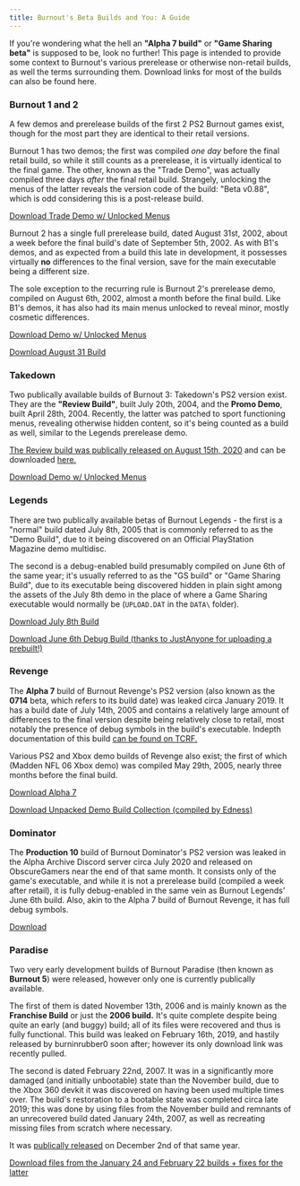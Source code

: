 ```yaml
---
title: Burnout's Beta Builds and You: A Guide
---
```


If you're wondering what the hell an **"Alpha 7 build"** or **"Game Sharing beta"** is supposed to be, look no further! This page is intended to provide some context to Burnout's various prerelease or otherwise non-retail builds, as well the terms surrounding them. Download links for most of the builds can also be found here.

### **Burnout 1 and 2**

A few demos and prerelease builds of the first 2 PS2 Burnout games exist, though for the most part they are identical to their retail versions. 

Burnout 1 has two demos; the first was compiled *one day* before the final retail build, so while it still counts as a prerelease, it is virtually identical to the final game. The other, known as the "Trade Demo", was actually compiled three days *after* the final retail build. Strangely, unlocking the menus of the latter reveals the version code of the build: "Beta v0.88", which is odd considering this is a post-release build.

[Download Trade Demo w/ Unlocked Menus](https://mega.nz/file/v3RiRLJb#NXhvRC5uyIiTbdhtNFbnFrBg2ABRCXJ2LndVv69JIW8)


Burnout 2 has a single full prerelease build, dated August 31st, 2002, about a week before the final build's date of September 5th, 2002. As with B1's demos, and as expected from a build this late in development, it possesses virtually **no** differences to the final version, save for the main executable being a different size.

The sole exception to the recurring rule is Burnout 2's prerelease demo, compiled on August 6th, 2002, almost a month before the final build. Like B1's demos, it has also had its main menus unlocked to reveal minor, mostly cosmetic differences.

[Download Demo w/ Unlocked Menus](https://mega.nz/file/v3RiRLJb#NXhvRC5uyIiTbdhtNFbnFrBg2ABRCXJ2LndVv69JIW8)

[Download August 31 Build](https://archive.org/download/Burnout2PointofImpact20020831/Burnout_2-Point_of_Impact-2002-08-31.7z) 

### **Takedown**

Two publically available builds of Burnout 3: Takedown's PS2 version exist. They are the **"Review Build"**, built July 20th, 2004, and the **Promo Demo**, built April 28th, 2004. Recently, the latter was patched to sport functioning menus, revealing otherwise hidden content, so it's being counted as a build as well, similar to the Legends prerelease demo.

[The Review build was publically released on August 15th, 2020](https://www.obscuregamers.com/threads/burnout-3-takedown-review-build-july-20th-2004.2670/) and can be downloaded [here.](https://mega.nz/file/U80i2IwQ#LLRQr4-_vHGA7v4KlXLDjJms53Y2BDp-0PV9SjHmqlo)

[Download Demo w/ Unlocked Menus](https://drive.google.com/file/d/1-pLKE9iFYX-zvPPl41-AbDIL5SnxzVvp/view?usp=sharing)

### **Legends** 

There are two publically available betas of Burnout Legends - the first is a "normal" build dated July 8th, 2005 that is commonly referred to as the "Demo Build", due to it being discovered on an Official PlayStation Magazine demo multidisc.

The second is a debug-enabled build presumably compiled on June 6th of the same year; it's usually referred to as the "GS build" or "Game Sharing Build", due to its executable being discovered hidden in plain sight among the assets of the July 8th demo in the place of where a Game Sharing executable would normally be (`UPLOAD.DAT` in the `DATA\` folder).

[Download July 8th Build](https://drive.google.com/file/d/1Nhn-qLcg7i9KgoDxN4qMuGiFMfYTxv-E/view?usp=sharing)

[Download June 6th Debug Build (thanks to JustAnyone for uploading a prebuilt!)](https://mega.nz/file/p1ZUxbxZ#HDqj0yhAZPa1SEt7464hdWS2oB4_CovyuifQWk6Oju8)

### **Revenge**

The **Alpha 7** build of Burnout Revenge's PS2 version (also known as the **0714** beta, which refers to its build date) was leaked circa January 2019. It has a build date of July 14th, 2005 and contains a relatively large amount of differences to the final version despite being relatively close to retail, most notably the presence of debug symbols in the build's executable. Indepth documentation of this build [can be found on TCRF.](https://tcrf.net/Proto:Burnout_Revenge_(PlayStation_2,_Xbox)/Alpha_7_(PlayStation_2))

Various PS2 and Xbox demo builds of Revenge also exist; the first of which (Madden NFL 06 Xbox demo) was compiled May 29th, 2005, nearly three months before the final build.

[Download Alpha 7](http://www.mediafire.com/file/s3eva4r4xzndtft/Burnout_Revenge_14.07.2005.rar/file)

[Download Unpacked Demo Build Collection (compiled by Edness)](https://drive.google.com/drive/u/1/folders/1qQCUy49KUjEZ3pnZce2m-6SlTzL1TOSN)

### **Dominator**

The **Production 10** build of Burnout Dominator's PS2 version was leaked in the Alpha Archive Discord server circa July 2020 and released on ObscureGamers near the end of that same month. It consists only of the game's executable, and while it is not a prerelease build (compiled a week after retail), it is fully debug-enabled in the same vein as Burnout Legends' June 6th build. Also, akin to the Alpha 7 build of Burnout Revenge, it has full debug symbols.

[Download](https://mega.nz/file/vD4FhKwD#8gA4_QFZA6WngcM7Maev5eWRcp8TOooKEbP7gBaIUD0)

### **Paradise**

Two very early development builds of Burnout Paradise (then known as **Burnout 5**) were released, however only one is currently publically available.

The first of them is dated November 13th, 2006 and is mainly known as the **Franchise Build** or just the **2006 build.** It's quite complete despite being quite an early (and buggy) build; all of its files were recovered and thus is fully functional. This build was leaked on February 16th, 2019, and hastily released by burninrubber0 soon after; however its only download link was recently pulled.

The second is dated February 22nd, 2007. It was in a significantly more damaged (and initially unbootable) state than the November build, due to the Xbox 360 devkit it was discovered on having been used multiple times over. The build's restoration to a bootable state was completed circa late 2019; this was done by using files from the November build and remnants of an unrecovered build dated January 24th, 2007, as well as recreating missing files from scratch where necessary. 

It was [publically released](https://www.obscuregamers.com/threads/burnout-5-feb-22-2007.1416/) on December 2nd of that same year.

[Download files from the January 24 and February 22 builds + fixes for the latter](https://drive.google.com/file/d/1tQFo8VCyHxu0m_4zO7hy7ScMCEX5I_zM/view?usp=sharing)